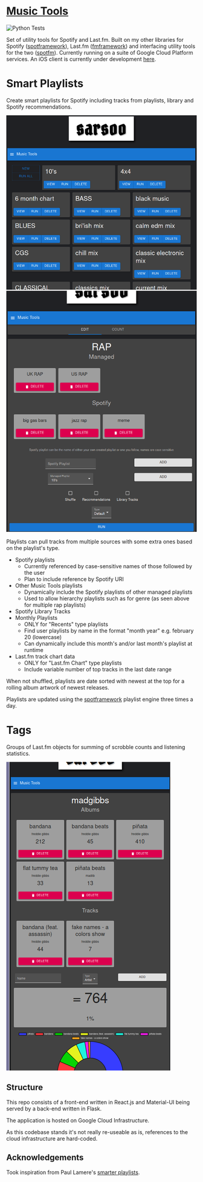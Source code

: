 [Music Tools](https://music.sarsoo.xyz)
==================

![Python Tests](https://github.com/sarsoo/music-tools/workflows/test%20and%20deploy/badge.svg)

Set of utility tools for Spotify and Last.fm. 
Built on my other libraries for Spotify ([spotframework](https://github.com/Sarsoo/spotframework)), Last.fm ([fmframework](https://github.com/Sarsoo/pyfmframework)) and interfacing utility tools for the two ([spotfm](https://github.com/Sarsoo/pyfmframework)). Currently running on a suite of Google Cloud Platform services. An iOS client is currently under development [here](https://github.com/Sarsoo/Music-Tools-iOS).

# Smart Playlists

Create smart playlists for Spotify including tracks from playlists, library and Spotify recommendations.

![Playlists List](docs/Playlists.png)
![Playlist Example](docs/PlaylistExample.png)

Playlists can pull tracks from multiple sources with some extra ones based on the playlist's type.

* Spotify playlists 
    - Currently referenced by case-sensitive names of those followed by the user
    - Plan to include reference by Spotify URI
* Other Music Tools playlists
    - Dynamically include the Spotify playlists of other managed playlists
    - Used to allow hierarchy playlists such as for genre (as seen above for multiple rap playlists)
* Spotify Library Tracks
* Monthly Playlists
    - ONLY for "Recents" type playlists
    - Find user playlists by name in the format "month year" e.g. february 20 (lowercase)
    - Can dynamically include this month's and/or last month's playlist at runtime 
* Last.fm track chart data
    - ONLY for "Last.fm Chart" type playlists
    - Include variable number of top tracks in the last date range

When not shuffled, playlists are date sorted with newest at the top for a rolling album artwork of newest releases.

Playlists are updated using the [spotframework](https://github.com/Sarsoo/spotframework) playlist engine three times a day.

# Tags

Groups of Last.fm objects for summing of scrobble counts and listening statistics.

![Tag Example](docs/TagExample.png)

## Structure

This repo consists of a front-end written in React.js and Material-UI being served by a back-end written in Flask.

The application is hosted on Google Cloud Infrastructure.

As this codebase stands it's not really re-useable as is, references to the cloud infrastructure are hard-coded.

## Acknowledgements

Took inspiration from Paul Lamere's [smarter playlists](http://smarterplaylists.playlistmachinery.com/).